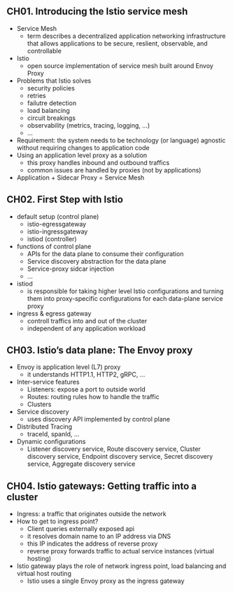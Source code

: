 ## CH01. Introducing the Istio service mesh

- Service Mesh
    - term describes a decentralized application networking infrastructure that allows applications to be secure, reslient, observable, and controllable
- Istio
    - open source implementation of service mesh built around Envoy Proxy
- Problems that Istio solves
    - security policies
    - retries
    - failutre detection
    - load balancing
    - circuit breakings
    - observability (metrics, tracing, logging, …)
    - …
- Requirement: the system needs to be technology (or language) agnostic without requiring changes to application code
- Using an application level proxy as a solution
    - this proxy handles inbound and outbound traffics
    - common issues are handled by proxies (not by applications)
- Application + Sidecar Proxy = Service Mesh

## CH02. First Step with Istio

- default setup (control plane)
    - istio-egressgateway
    - istio-ingressgateway
    - istiod (controller)
- functions of control plane
    - APIs for the data plane to consume their configuration
    - Service discovery abstraction for the data plane
    - Service-proxy sidcar injection
    - …
- istiod
    - is responsible for taking higher level Istio configurations and turning them into proxy-specific configurations for each data-plane service proxy
- ingress & egress gateway
    - controll traffics into and out of the cluster
    - independent of any application workload

## CH03. Istio’s data plane: The Envoy proxy

- Envoy is application level (L7) proxy
    - it understands HTTP1.1, HTTP2, gRPC, …
- Inter-service features
    - Listeners: expose a port to outside world
    - Routes: routing rules how to handle the traffic
    - Clusters
- Service discovery
    - uses discovery API implemented by control plane
- Distributed Tracing
    - traceId, spanId, …
- Dynamic configurations
    - Listener discovery service, Route discovery service, Cluster discovery service, Endpoint discovery service, Secret discovery service, Aggregate discovery service

## CH04. Istio gateways: Getting traffic into a cluster

- Ingress: a traffic that originates outside the network
- How to get to ingress point?
    - Client queries externally exposed api
    - it resolves domain name to an IP address via DNS
    - this IP indicates the address of reverse proxy
    - reverse proxy forwards traffic to actual service instances (virtual hosting)
- Istio gateway plays the role of network ingress point, load balancing and virtual host routing
    - Istio uses a single Envoy proxy as the ingress gateway
